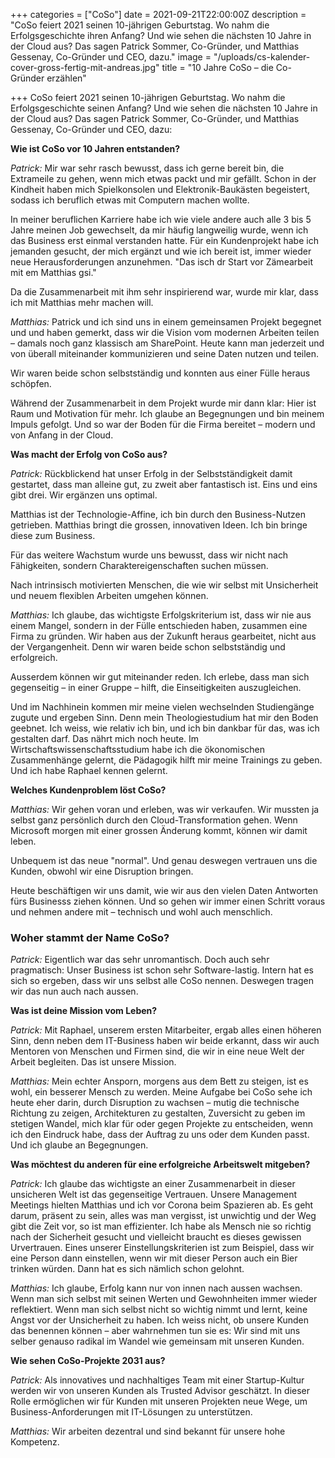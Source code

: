 +++
categories = ["CoSo"]
date = 2021-09-21T22:00:00Z
description = "CoSo feiert 2021 seinen 10-jährigen Geburtstag. Wo nahm die Erfolgsgeschichte ihren Anfang? Und wie sehen die nächsten 10 Jahre in der Cloud aus? Das sagen Patrick Sommer, Co-Gründer, und Matthias Gessenay, Co-Gründer und CEO, dazu."
image = "/uploads/cs-kalender-cover-gross-fertig-mit-andreas.jpg"
title = "10 Jahre CoSo – die Co-Gründer erzählen"

+++
CoSo feiert 2021 seinen 10-jährigen Geburtstag. Wo nahm die Erfolgsgeschichte seinen Anfang? Und wie sehen die nächsten 10 Jahre in der Cloud aus? Das sagen Patrick Sommer, Co-Gründer, und Matthias Gessenay, Co-Gründer und CEO, dazu:

**Wie ist CoSo vor 10 Jahren entstanden?**

_Patrick:_ Mir war sehr rasch bewusst, dass ich gerne bereit bin, die Extrameile zu gehen, wenn mich etwas packt und mir gefällt.  Schon in der Kindheit haben mich Spielkonsolen und Elektronik-Baukästen begeistert, sodass ich beruflich etwas mit Computern machen wollte.

In meiner beruflichen Karriere habe ich wie viele andere auch alle 3 bis 5 Jahre meinen Job gewechselt, da mir häufig langweilig wurde, wenn ich das Business erst einmal verstanden hatte. Für ein Kundenprojekt habe ich jemanden gesucht, der mich ergänzt und wie ich bereit ist, immer wieder neue Herausforderungen anzunehmen. "Das isch dr Start vor Zämearbeit mit em Matthias gsi."

Da die Zusammenarbeit mit ihm sehr inspirierend war, wurde mir klar, dass ich mit Matthias mehr machen will.

_Matthias:_ Patrick und ich sind uns in einem gemeinsamen Projekt begegnet und und haben gemerkt, dass wir die Vision vom modernen Arbeiten teilen – damals noch ganz klassisch am SharePoint. Heute kann man jederzeit und von überall miteinander kommunizieren und seine Daten nutzen und teilen.

Wir waren beide schon selbstständig und konnten aus einer Fülle heraus schöpfen.

Während der Zusammenarbeit in dem Projekt wurde mir dann klar: Hier ist Raum und Motivation für mehr. Ich glaube an Begegnungen und bin meinem Impuls gefolgt. Und so war der Boden für die Firma bereitet – modern und von Anfang in der Cloud.

**Was macht der Erfolg von CoSo aus?**

_Patrick:_ Rückblickend hat unser Erfolg in der Selbstständigkeit damit gestartet, dass man alleine gut, zu zweit aber fantastisch ist. Eins und eins gibt drei. Wir ergänzen uns optimal.

Matthias ist der Technologie-Affine, ich bin durch den Business-Nutzen getrieben. Matthias bringt die grossen, innovativen Ideen. Ich bin bringe diese zum Business.

Für das weitere Wachstum wurde uns bewusst, dass wir nicht nach Fähigkeiten, sondern Charaktereigenschaften suchen müssen.

Nach intrinsisch motivierten Menschen, die wie wir selbst mit Unsicherheit und neuem flexiblen Arbeiten umgehen können.

_Matthias:_ Ich glaube, das wichtigste Erfolgskriterium ist, dass wir nie aus einem Mangel, sondern in der Fülle entschieden haben, zusammen eine Firma zu gründen. Wir haben aus der Zukunft heraus gearbeitet, nicht aus der Vergangenheit. Denn wir waren beide schon selbstständig und erfolgreich.

Ausserdem können wir gut miteinander reden. Ich erlebe, dass man sich gegenseitig – in einer Gruppe – hilft, die Einseitigkeiten auszugleichen.

Und im Nachhinein kommen mir meine vielen wechselnden Studiengänge zugute und ergeben Sinn. Denn mein Theologiestudium hat mir den Boden geebnet. Ich weiss, wie relativ ich bin, und ich bin dankbar für das, was ich gestalten darf. Das nährt mich noch heute. Im Wirtschaftswissenschaftsstudium habe ich die ökonomischen Zusammenhänge gelernt, die Pädagogik hilft mir meine Trainings zu geben. Und ich habe Raphael kennen gelernt.

**Welches Kundenproblem löst CoSo?**

_Matthias:_ Wir gehen voran und erleben, was wir verkaufen. Wir mussten ja selbst ganz persönlich durch den Cloud-Transformation gehen. Wenn Microsoft morgen mit einer grossen Änderung kommt, können wir damit leben.

Unbequem ist das neue "normal". Und genau deswegen vertrauen uns die Kunden, obwohl wir eine Disruption bringen.

Heute beschäftigen wir uns damit, wie wir aus den vielen Daten Antworten fürs Businesss ziehen können. Und so gehen wir immer einen Schritt voraus und nehmen andere mit – technisch und wohl auch menschlich.

### Woher stammt der Name CoSo?

_Patrick:_ Eigentlich war das sehr unromantisch. Doch auch sehr pragmatisch: Unser Business ist schon sehr Software-lastig. Intern hat es sich so ergeben, dass wir uns selbst alle CoSo nennen. Deswegen tragen wir das nun auch nach aussen.

**Was ist deine Mission vom Leben?**

_Patrick:_ Mit Raphael, unserem ersten Mitarbeiter, ergab alles einen höheren Sinn, denn neben dem IT-Business haben wir beide erkannt, dass wir auch Mentoren von Menschen und Firmen sind, die wir in eine neue Welt der Arbeit begleiten. Das ist unsere Mission.

_Matthias:_ Mein echter Ansporn, morgens aus dem Bett zu steigen, ist es wohl, ein besserer Mensch zu werden. Meine Aufgabe bei CoSo sehe ich heute eher darin, durch Disruption zu wachsen – mutig die technische Richtung zu zeigen, Architekturen zu gestalten, Zuversicht zu geben im stetigen Wandel, mich klar für oder gegen Projekte zu entscheiden, wenn ich den Eindruck habe, dass der Auftrag zu uns oder dem Kunden passt. Und ich glaube an Begegnungen.

**Was möchtest du anderen für eine erfolgreiche Arbeitswelt mitgeben?**

_Patrick:_ Ich glaube das wichtigste an einer Zusammenarbeit in dieser unsicheren Welt ist das gegenseitige Vertrauen. Unsere Management Meetings hielten Matthias und ich vor Corona beim Spazieren ab. Es geht darum, präsent zu sein, alles was man vergisst, ist unwichtig und der Weg gibt die Zeit vor, so ist man effizienter. Ich habe als Mensch nie so richtig nach der Sicherheit gesucht und vielleicht braucht es dieses gewissen Urvertrauen. Eines unserer Einstellungskriterien ist zum Beispiel, dass wir eine Person dann einstellen, wenn wir mit dieser Person auch ein Bier trinken würden. Dann hat es sich nämlich schon gelohnt.

_Matthias:_ Ich glaube, Erfolg kann nur von innen nach aussen wachsen. Wenn man sich selbst mit seinen Werten und Gewohnheiten immer wieder reflektiert. Wenn man sich selbst nicht so wichtig nimmt und lernt, keine Angst vor der Unsicherheit zu haben. Ich weiss nicht, ob unsere Kunden das benennen können – aber wahrnehmen tun sie es: Wir sind mit uns selber genauso radikal im Wandel wie gemeinsam mit unseren Kunden.

**Wie sehen CoSo-Projekte 2031 aus?**

_Patrick:_ Als innovatives und nachhaltiges Team mit einer Startup-Kultur werden wir von unseren Kunden als Trusted Advisor geschätzt. In dieser Rolle ermöglichen wir für Kunden mit unseren Projekten neue Wege, um Business-Anforderungen mit IT-Lösungen zu unterstützen.

_Matthias:_ Wir arbeiten dezentral und sind bekannt für unsere hohe Kompetenz.
